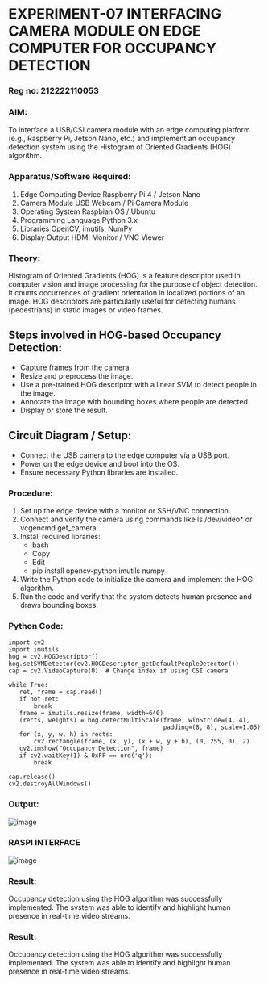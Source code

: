# EXPERIMENT-07 INTERFACING CAMERA MODULE ON EDGE COMPUTER FOR OCCUPANCY DETECTION
### Reg no: 212222110053
### AIM:
To interface a USB/CSI camera module with an edge computing platform (e.g., Raspberry Pi, Jetson Nano, etc.) and implement an occupancy detection system using the Histogram of Oriented Gradients (HOG) algorithm.

### Apparatus/Software Required:
1.	Edge Computing Device	Raspberry Pi 4 / Jetson Nano
2.	Camera Module	USB Webcam / Pi Camera Module
3.	Operating System	Raspbian OS / Ubuntu
4.	Programming Language	Python 3.x
5.	Libraries	OpenCV, imutils, NumPy
6.	Display Output	HDMI Monitor / VNC Viewer

### Theory:
Histogram of Oriented Gradients (HOG) is a feature descriptor used in computer vision and image processing for the purpose of object detection. It counts occurrences of gradient orientation in localized portions of an image. HOG descriptors are particularly useful for detecting humans (pedestrians) in static images or video frames.

## Steps involved in HOG-based Occupancy Detection:

- Capture frames from the camera.
- Resize and preprocess the image.
- Use a pre-trained HOG descriptor with a linear SVM to detect people in the image.
- Annotate the image with bounding boxes where people are detected.
- Display or store the result.

## Circuit Diagram / Setup:
- Connect the USB camera to the edge computer via a USB port.
- Power on the edge device and boot into the OS.
- Ensure necessary Python libraries are installed.

### Procedure:
1. Set up the edge device with a monitor or SSH/VNC connection.
2. Connect and verify the camera using commands like ls /dev/video* or vcgencmd get_camera.
3. Install required libraries:
   - bash
   - Copy
   - Edit
   - pip install opencv-python imutils numpy
4. Write the Python code to initialize the camera and implement the HOG algorithm.
5. Run the code and verify that the system detects human presence and draws bounding boxes.

 ###  Python Code:
 ```
import cv2
import imutils
hog = cv2.HOGDescriptor()
hog.setSVMDetector(cv2.HOGDescriptor_getDefaultPeopleDetector())
cap = cv2.VideoCapture(0)  # Change index if using CSI camera

while True:
    ret, frame = cap.read()
    if not ret:
        break
    frame = imutils.resize(frame, width=640)
    (rects, weights) = hog.detectMultiScale(frame, winStride=(4, 4),
                                            padding=(8, 8), scale=1.05)
    for (x, y, w, h) in rects:
        cv2.rectangle(frame, (x, y), (x + w, y + h), (0, 255, 0), 2)
    cv2.imshow("Occupancy Detection", frame)
    if cv2.waitKey(1) & 0xFF == ord('q'):
        break

cap.release()
cv2.destroyAllWindows()
```
### Output:
![image](https://github.com/user-attachments/assets/930e110a-8a5e-428c-a838-85b41884f11a)

### RASPI INTERFACE 
![image](https://github.com/user-attachments/assets/f2e9ccbc-f201-409e-953e-571e28fc8e17)

### Result:
Occupancy detection using the HOG algorithm was successfully implemented. The system was able to identify and highlight human presence in real-time video streams.




### Result:
Occupancy detection using the HOG algorithm was successfully implemented. The system was able to identify and highlight human presence in real-time video streams.

